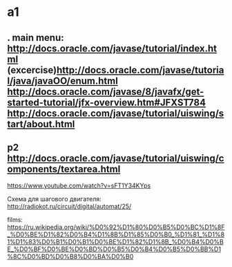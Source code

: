 a1
==
.
main menu:
http://docs.oracle.com/javase/tutorial/index.html
(excercise)http://docs.oracle.com/javase/tutorial/java/javaOO/enum.html
http://docs.oracle.com/javase/8/javafx/get-started-tutorial/jfx-overview.htm#JFXST784
http://docs.oracle.com/javase/tutorial/uiswing/start/about.html
--------
p2
http://docs.oracle.com/javase/tutorial/uiswing/components/textarea.html
--------


https://www.youtube.com/watch?v=sFT1Y34KYps

Схема для шагового двигателя:
http://radiokot.ru/circuit/digital/automat/25/

films:
https://ru.wikipedia.org/wiki/%D0%92%D1%80%D0%B5%D0%BC%D1%8F_%D0%BE%D1%82%D0%B4%D1%8B%D1%85%D0%B0_%D1%81_%D1%81%D1%83%D0%B1%D0%B1%D0%BE%D1%82%D1%8B_%D0%B4%D0%BE_%D0%BF%D0%BE%D0%BD%D0%B5%D0%B4%D0%B5%D0%BB%D1%8C%D0%BD%D0%B8%D0%BA%D0%B0

